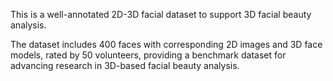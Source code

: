 This is a well-annotated 2D-3D facial dataset to support 3D facial beauty analysis. 

The dataset includes 400 faces with corresponding 2D images and 3D face models, rated by 50 volunteers, providing a benchmark dataset for advancing research in 3D-based facial beauty analysis. 

